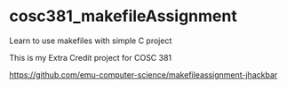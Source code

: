 # cosc381_makefileAssignment
Learn to use makefiles with simple C project

This is my Extra Credit project for COSC 381

https://github.com/emu-computer-science/makefileassignment-jhackbar
